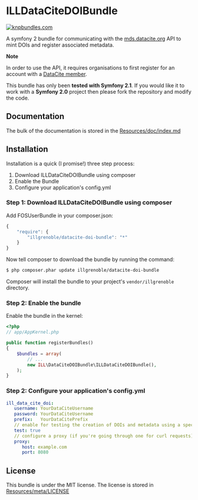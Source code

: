 ILLDataCiteDOIBundle
====================

[![knpbundles.com](http://knpbundles.com/ILLGrenoble/ILLDataCiteDOIBundle/badge-short)](http://knpbundles.com/ILLGrenoble/ILLDataCiteDOIBundle)


A symfony 2 bundle for communicating with the [mds.datacite.org](https://mds.datacite.org/) API to mint DOIs and register associated metadata.

**Note** 

In order to use the API, it requires organisations to first register for an account with a [DataCite member](http://www.datacite.org/members).

This bundle has only been **tested with Symfony 2.1**. If you would like it to work with a **Symfony 2.0** project then please fork the repository and modify the code.

## Documentation

The bulk of the documentation is stored in the [Resources/doc/index.md](Resources/doc/index.md)

## Installation

Installation is a quick (I promise!) three step process:

1. Download ILLDataCiteDOIBundle using composer
2. Enable the Bundle
3. Configure your application's config.yml

### Step 1: Download ILLDataCiteDOIBundle using composer

Add FOSUserBundle in your composer.json:

```js
{
    "require": {
        "illgrenoble/datacite-doi-bundle": "*"
    }
}
```

Now tell composer to download the bundle by running the command:

``` bash
$ php composer.phar update illgrenoble/datacite-doi-bundle
```

Composer will install the bundle to your project's `vendor/illgrenoble` directory.

### Step 2: Enable the bundle

Enable the bundle in the kernel:

``` php
<?php
// app/AppKernel.php

public function registerBundles()
{
    $bundles = array(
        // ...
        new ILL\DataCiteDOIBundle\ILLDataCiteDOIBundle(),
    );
}
```
### Step 2: Configure your application's config.yml
``` yaml
ill_data_cite_doi:
   username: YourDataCiteUsername
   password: YourDataCiteUsername
   prefix:   YourDataCitePrefix
   // enable for testing the creation of DOIs and metadata using a special test prefix(They will not be exposed by upcoming services like search and OAI)
   test: true
   // configure a proxy (if you're going through one for curl requests)
   proxy:
      host: example.com
      port: 8080
```

License
-------

This bundle is under the MIT license. The license is stored in [Resources/meta/LICENSE](Resources/meta/LICENSE)
